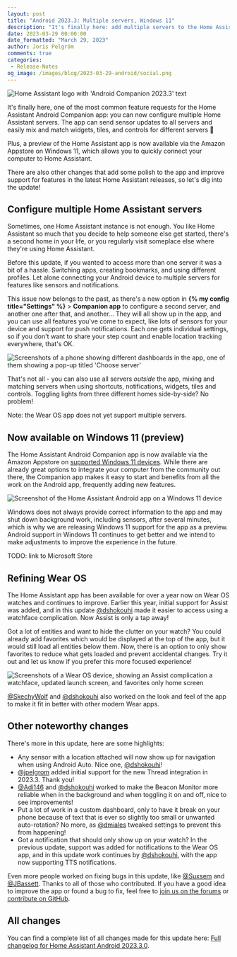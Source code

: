 ```yaml
---
layout: post
title: "Android 2023.3: Multiple servers, Windows 11"
description: "It's finally here: add multiple servers to the Home Assistant Android app, install the app on Windows 11 devices and more!"
date: 2023-03-29 00:00:00
date_formatted: "March 29, 2023"
author: Joris Pelgröm
comments: true
categories:
 - Release-Notes
og_image: /images/blog/2023-03-29-android/social.png
---
```


![Home Assistant logo with 'Android Companion 2023.3' text](/images/blog/2023-03-29-android/social.png)

It's finally here, one of the most common feature requests for the Home Assistant
Android Companion app: you can now configure multiple Home Assistant servers. The
app can send sensor updates to all servers and easily mix and match widgets, tiles,
and controls for different servers 🎉

Plus, a preview of the Home Assistant app is now available via the Amazon Appstore
on Windows 11, which allows you to quickly connect your computer to Home Assistant.

There are also other changes that add some polish to the app and improve support
for features in the latest Home Assistant releases, so let's dig into the update!

## Configure multiple Home Assistant servers

Sometimes, one Home Assistant instance is not enough. You like Home Assistant so
much that you decide to help someone else get started, there's a second home in
your life, or you regularly visit someplace else where they're using Home Assistant.

Before this update, if you wanted to access more than one server it was a bit of a
hassle. Switching apps, creating bookmarks, and using different profiles. Let alone
connecting your Android device to multiple servers for features like sensors
and notifications.

This issue now belongs to the past, as there's a new option in **{% my config title="Settings" %}** >
**Companion app** to configure a second server, and another one after that, and another...
They will all show up in the app, and you can use all features you've come to
expect, like lots of sensors for your device and support for push notifications.
Each one gets individual settings, so if you don't want to share your step count
and enable location tracking everywhere, that's OK.

![Screenshots of a phone showing different dashboards in the app, one of them showing a pop-up titled 'Choose server'](/images/blog/2023-03-29-android/multiserver.png)

That's not all - you can also use all servers _outside_ the app, mixing and
matching servers when using shortcuts, notifications, widgets, tiles and controls.
Toggling lights from three different homes side-by-side? No problem!

Note: the Wear OS app does not yet support multiple servers.

## Now available on Windows 11 (preview)

The Home Assistant Android Companion app is now available via the Amazon Appstore
on [supported Windows 11 devices]. While there are already great options to integrate your
computer from the community out there, the Companion app makes it easy to start
and benefits from all the work on the Android app, frequently adding new features.

![Screenshot of the Home Assistant Android app on a Windows 11 device](/images/blog/2023-03-29-android/windows.png)

Windows does not always provide correct information to the app and may shut down
background work, including sensors, after several minutes, which is why we are
releasing Windows 11 support for the app as a preview. Android support in Windows
11 continues to get better and we intend to make adjustments to improve the
experience in the future.

TODO: link to Microsoft Store

[supported Windows 11 devices]: https://support.microsoft.com/windows/f8d0abb5-44ad-47d8-b9fb-ad6b1459ff6c

## Refining Wear OS

The Home Assistant app has been available for over a year now on Wear OS watches
and continues to improve. Earlier this year, initial support for Assist was added,
and in this update [@dshokouhi] made it easier to access using a watchface
complication. Now Assist is only a tap away!

Got a lot of entities and want to hide the clutter on your watch? You could already
add favorites which would be displayed at the top of the app, but it would still load
all entities below them. Now, there is an option to only show favorites to reduce
what gets loaded and prevent accidental changes. Try it out and let us know if you
prefer this more focused experience!

![Screenshots of a Wear OS device, showing an Assist complication a watchface, updated launch screen, and favorites only home screen](/images/blog/2023-03-29-android/wear.png)

[@SkechyWolf] and [@dshokouhi] also worked on the look and feel of the app to make it
fit in better with other modern Wear apps.

[@SkechyWolf]: https://github.com/SkechyWolf
[@dshokouhi]: https://github.com/dshokouhi

<!--more-->

## Other noteworthy changes

There's more in this update, here are some highlights:

- Any sensor with a location attached will now show up for navigation when using Android
  Auto. Nice one, [@dshokouhi]!
- [@jpelgrom] added initial support for the new Thread integration in 2023.3. Thank you!
- [@Adi146] and [@dshokouhi] worked to make the Beacon Monitor more reliable when in the
  background and when toggling it on and off, nice to see improvements!
- Put a lot of work in a custom dashboard, only to have it break on your phone because of
  text that is ever so slightly too small or unwanted auto-rotation? No more, as [@dmiales]
  tweaked settings to prevent this from happening!
- Got a notification that should only show up on your watch? In the previous update, support
  was added for notifications to the Wear OS app, and in this update work continues by
  [@dshokouhi], with the app now supporting TTS notifications.

Even more people worked on fixing bugs in this update, like [@Suxsem] and [@JBassett]. Thanks
to all of those who contributed. If you have a good idea to improve the app or found a bug to
fix, feel free to [join us on the forums] or [contribute on GitHub].

[join us on the forums]: https://community.home-assistant.io/c/mobile-apps/android-companion/42
[contribute on GitHub]: https://github.com/home-assistant/android
[@Adi146]: https://github.com/Adi146
[@dmiales]: https://github.com/dmiales
[@JBassett]: https://github.com/JBassett
[@jpelgrom]: https://github.com/jpelgrom
[@Suxsem]: https://github.com/Suxsem

## All changes

You can find a complete list of all changes made for this update here:
[Full changelog for Home Assistant Android 2023.3.0].

[Full changelog for Home Assistant Android 2023.3.0]: https://github.com/home-assistant/android/releases/tag/2023.3.0
